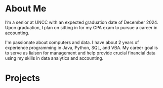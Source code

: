 # About Me

I’m a senior at UNCC with an expected graduation date of December 2024. Upon graduation, I plan on sitting in for my CPA exam to pursue a career in accounting. 

I'm passionate about computers and data. I have about 2 years of experience programming in Java, Python, SQL, and VBA. My career goal is to serve as liaison for management and help provide crucial financial data using my skills in data analytics and accounting.

# Projects
